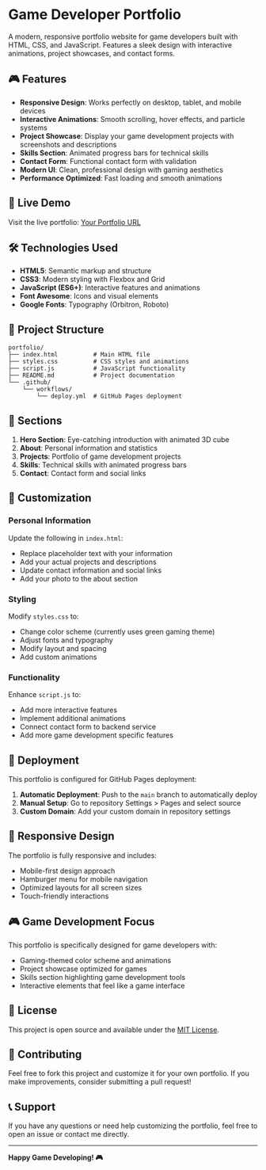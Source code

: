 # Game Developer Portfolio

A modern, responsive portfolio website for game developers built with HTML, CSS, and JavaScript. Features a sleek design with interactive animations, project showcases, and contact forms.

## 🎮 Features

- **Responsive Design**: Works perfectly on desktop, tablet, and mobile devices
- **Interactive Animations**: Smooth scrolling, hover effects, and particle systems
- **Project Showcase**: Display your game development projects with screenshots and descriptions
- **Skills Section**: Animated progress bars for technical skills
- **Contact Form**: Functional contact form with validation
- **Modern UI**: Clean, professional design with gaming aesthetics
- **Performance Optimized**: Fast loading and smooth animations

## 🚀 Live Demo

Visit the live portfolio: [Your Portfolio URL](https://yourusername.github.io/portfolio)

## 🛠️ Technologies Used

- **HTML5**: Semantic markup and structure
- **CSS3**: Modern styling with Flexbox and Grid
- **JavaScript (ES6+)**: Interactive features and animations
- **Font Awesome**: Icons and visual elements
- **Google Fonts**: Typography (Orbitron, Roboto)

## 📁 Project Structure

```
portfolio/
├── index.html          # Main HTML file
├── styles.css          # CSS styles and animations
├── script.js           # JavaScript functionality
├── README.md           # Project documentation
└── .github/
    └── workflows/
        └── deploy.yml  # GitHub Pages deployment
```

## 🎯 Sections

1. **Hero Section**: Eye-catching introduction with animated 3D cube
2. **About**: Personal information and statistics
3. **Projects**: Portfolio of game development projects
4. **Skills**: Technical skills with animated progress bars
5. **Contact**: Contact form and social links

## 🎨 Customization

### Personal Information
Update the following in `index.html`:
- Replace placeholder text with your information
- Add your actual projects and descriptions
- Update contact information and social links
- Add your photo to the about section

### Styling
Modify `styles.css` to:
- Change color scheme (currently uses green gaming theme)
- Adjust fonts and typography
- Modify layout and spacing
- Add custom animations

### Functionality
Enhance `script.js` to:
- Add more interactive features
- Implement additional animations
- Connect contact form to backend service
- Add more game development specific features

## 🚀 Deployment

This portfolio is configured for GitHub Pages deployment:

1. **Automatic Deployment**: Push to the `main` branch to automatically deploy
2. **Manual Setup**: Go to repository Settings > Pages and select source
3. **Custom Domain**: Add your custom domain in repository settings

## 📱 Responsive Design

The portfolio is fully responsive and includes:
- Mobile-first design approach
- Hamburger menu for mobile navigation
- Optimized layouts for all screen sizes
- Touch-friendly interactions

## 🎮 Game Development Focus

This portfolio is specifically designed for game developers with:
- Gaming-themed color scheme and animations
- Project showcase optimized for games
- Skills section highlighting game development tools
- Interactive elements that feel like a game interface

## 📄 License

This project is open source and available under the [MIT License](LICENSE).

## 🤝 Contributing

Feel free to fork this project and customize it for your own portfolio. If you make improvements, consider submitting a pull request!

## 📞 Support

If you have any questions or need help customizing the portfolio, feel free to open an issue or contact me directly.

---

**Happy Game Developing! 🎮**

